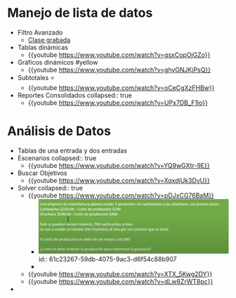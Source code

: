 # [](#1.) Manejo de lista de datos
- Filtro Avanzado
	- [Clase grabada](https://onedrive.live.com/?authkey=%21ACqdORu04Ug8foc&cid=D4C8613E4F1EC400&id=D4C8613E4F1EC400%2159015&parId=D4C8613E4F1EC400%2159009&o=OneUp)
- Tablas dinámicas
	- {{youtube https://www.youtube.com/watch?v=gsxCopOjGZo}}
- Gráficos dinámicos #yellow
	- {{youtube https://www.youtube.com/watch?v=ghyGNJKjPsQ}}
- Subtotales ⭐
	- {{youtube https://www.youtube.com/watch?v=oCeCgXzFHBw}}
- Reportes Consolidados
  collapsed:: true
	- {{youtube https://www.youtube.com/watch?v=UPx7DB_F1lo}}
# [](#2.) Análisis de Datos
- Tablas de una entrada y dos entradas
- Escenarios
  collapsed:: true
	- {{youtube https://www.youtube.com/watch?v=YQ9wGXtr-9E}}
- Buscar Objetivos
	- {{youtube https://www.youtube.com/watch?v=XqxdjUk3DvU}}
- Solver
  collapsed:: true
	- {{youtube https://www.youtube.com/watch?v=pDJxCG76BaM}}
		- ![image.png](../assets/image_1640116850978_0.png)
		  id:: 61c23267-59db-4075-9ac3-d6f54c88b907
		-
	- {{youtube https://www.youtube.com/watch?v=XTX_5Kwg2DY}}
	- {{youtube https://www.youtube.com/watch?v=dLw8ZrWT8pc}}
-
